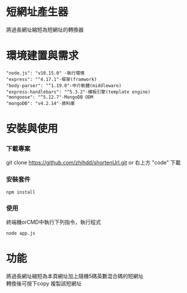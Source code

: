 # 短網址產生器
將過長網址縮短為短網址的轉換器

# 環境建置與需求
    "node.js": "v10.15.0" -執行環境
    "express": "^4.17.1"-框架(framwork)
    "body-parser": "^1.19.0"-中介軟體(middleware)
    "express-handlebars": "^5.3.2"-模板引擎(template engine)
    "mongoose": "^5.12.7"-MongoDB ODM
    "mongoDB": "v4.2.14"-資料庫

# 安裝與使用
### 下載專案
git clone https://github.com/zhihdd/shortenUrl.git
or
右上方 "code" 下載

### 安裝套件
```
npm install
```
### 使用

終端機orCMD中執行下列指令，執行程式 <br>

```
node app.js
```


# 功能

將過長網址縮短為本頁網址加上隨機5碼英數混合碼的短網址  
轉換後可按下copy 複製該短網址
